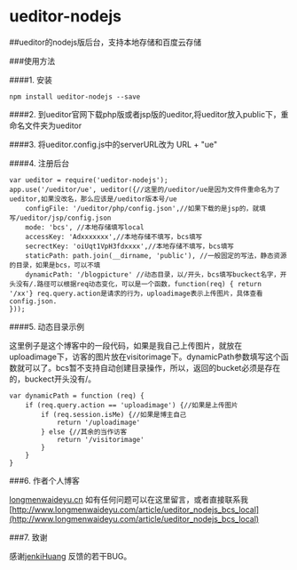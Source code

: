ueditor-nodejs
=============

##ueditor的nodejs版后台，支持本地存储和百度云存储

###使用方法

####1. 安装

	npm install ueditor-nodejs --save

####2. 到ueditor官网下载php版或者jsp版的ueditor,将ueditor放入public下，重命名文件夹为ueditor

####3. 将ueditor.config.js中的serverURL改为 URL + "ue"

####4. 注册后台

	var ueditor = require('ueditor-nodejs');
    app.use('/ueditor/ue', ueditor({//这里的/ueditor/ue是因为文件件重命名为了ueditor,如果没改名，那么应该是/ueditor版本号/ue
        configFile: '/ueditor/php/config.json',//如果下载的是jsp的，就填写/ueditor/jsp/config.json
        mode: 'bcs', //本地存储填写local
        accessKey: 'Adxxxxxxx',//本地存储不填写，bcs填写
        secrectKey: 'oiUqt1VpH3fdxxxx',//本地存储不填写，bcs填写
        staticPath: path.join(__dirname, 'public'), //一般固定的写法，静态资源的目录，如果是bcs，可以不填
        dynamicPath: '/blogpicture' //动态目录，以/开头，bcs填写buckect名字，开头没有/.路径可以根据req动态变化，可以是一个函数，function(req) { return '/xx'} req.query.action是请求的行为，uploadimage表示上传图片，具体查看config.json.
    }));

####5. 动态目录示例

这里例子是这个博客中的一段代码，如果是我自己上传图片，就放在uploadimage下，访客的图片放在visitorimage下。dynamicPath参数填写这个函数就可以了。bcs暂不支持自动创建目录操作，所以，返回的bucket必须是存在的，buckect开头没有/。

	var dynamicPath = function (req) {
		if (req.query.action == 'uploadimage') {//如果是上传图片
			if (req.session.isMe) {//如果是博主自己
				return '/uploadimage'
			} else {//其余的当作访客
				return '/visitorimage'
			}
		}
	}


###6. 作者个人博客

[longmenwaideyu.cn](http://longmenwaideyu.cn)
如有任何问题可以在这里留言，或者直接联系我
[http://www.longmenwaideyu.com/article/ueditor_nodejs_bcs_local](http://www.longmenwaideyu.com/article/ueditor_nodejs_bcs_local)

###7. 致谢

感谢[jenkiHuang](http://www.jenkihuang.com) 反馈的若干BUG。


